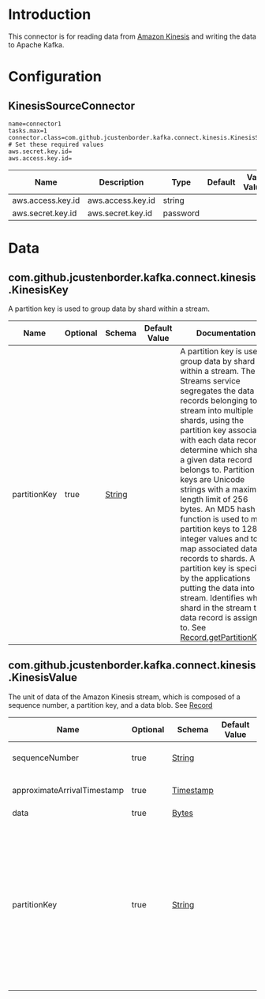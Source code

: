 # Introduction

This connector is for reading data from [Amazon Kinesis](https://aws.amazon.com/kinesis/) and writing the data to Apache Kafka.

# Configuration
## KinesisSourceConnector
```properties
name=connector1
tasks.max=1
connector.class=com.github.jcustenborder.kafka.connect.kinesis.KinesisSourceConnector
# Set these required values
aws.secret.key.id=
aws.access.key.id=
```
| Name              | Description       | Type     | Default | Valid Values | Importance |
|-------------------|-------------------|----------|---------|--------------|------------|
| aws.access.key.id | aws.access.key.id | string   |         |              | high       |
| aws.secret.key.id | aws.secret.key.id | password |         |              | high       |

# Data

## com.github.jcustenborder.kafka.connect.kinesis.KinesisKey

A partition key is used to group data by shard within a stream.

| Name         | Optional | Schema                                                                                                | Default Value | Documentation                                                                                                                                                                                                                                                                                                                                                                                                                                                                                                                                                                                                                                                                                                                                                                                       |
|--------------|----------|-------------------------------------------------------------------------------------------------------|---------------|-----------------------------------------------------------------------------------------------------------------------------------------------------------------------------------------------------------------------------------------------------------------------------------------------------------------------------------------------------------------------------------------------------------------------------------------------------------------------------------------------------------------------------------------------------------------------------------------------------------------------------------------------------------------------------------------------------------------------------------------------------------------------------------------------------|
| partitionKey | true     | [String](https://kafka.apache.org/0102/javadoc/org/apache/kafka/connect/data/Schema.Type.html#STRING) |               | A partition key is used to group data by shard within a stream. The Streams service segregates the data records belonging to a stream into multiple shards, using the partition key associated with each data record to determine which shard a given data record belongs to. Partition keys are Unicode strings with a maximum length limit of 256 bytes. An MD5 hash function is used to map partition keys to 128-bit integer values and to map associated data records to shards. A partition key is specified by the applications putting the data into a stream. Identifies which shard in the stream the data record is assigned to. See [Record.getPartitionKey()](http://docs.aws.amazon.com/AWSJavaSDK/latest/javadoc/com/amazonaws/services/kinesis/model/Record.html#getPartitionKey--) |

## com.github.jcustenborder.kafka.connect.kinesis.KinesisValue

The unit of data of the Amazon Kinesis stream, which is composed of a sequence number, a partition key, and a data blob. See [Record](http://docs.aws.amazon.com/AWSJavaSDK/latest/javadoc/com/amazonaws/services/kinesis/model/Record.html)

| Name                        | Optional | Schema                                                                                                | Default Value | Documentation                                                                                                                                                                                                                                                                                                                                                                                                                                                                                                                                                                                                                                                                                                                                                                                       |
|-----------------------------|----------|-------------------------------------------------------------------------------------------------------|---------------|-----------------------------------------------------------------------------------------------------------------------------------------------------------------------------------------------------------------------------------------------------------------------------------------------------------------------------------------------------------------------------------------------------------------------------------------------------------------------------------------------------------------------------------------------------------------------------------------------------------------------------------------------------------------------------------------------------------------------------------------------------------------------------------------------------|
| sequenceNumber              | true     | [String](https://kafka.apache.org/0102/javadoc/org/apache/kafka/connect/data/Schema.Type.html#STRING) |               | The unique identifier of the record in the stream. See [Record.getSequenceNumber()](http://docs.aws.amazon.com/AWSJavaSDK/latest/javadoc/com/amazonaws/services/kinesis/model/Record.html#getSequenceNumber--)                                                                                                                                                                                                                                                                                                                                                                                                                                                                                                                                                                                      |
| approximateArrivalTimestamp | true     | [Timestamp](https://kafka.apache.org/0102/javadoc/org/apache/kafka/connect/data/Timestamp.html)       |               | The approximate time that the record was inserted into the stream. See [Record.getApproximateArrivalTimestamp()](http://docs.aws.amazon.com/AWSJavaSDK/latest/javadoc/com/amazonaws/services/kinesis/model/Record.html#getApproximateArrivalTimestamp--)                                                                                                                                                                                                                                                                                                                                                                                                                                                                                                                                            |
| data                        | true     | [Bytes](https://kafka.apache.org/0102/javadoc/org/apache/kafka/connect/data/Schema.Type.html#BYTES)   |               | The data blob. See [Record.getData()](http://docs.aws.amazon.com/AWSJavaSDK/latest/javadoc/com/amazonaws/services/kinesis/model/Record.html#getData--)                                                                                                                                                                                                                                                                                                                                                                                                                                                                                                                                                                                                                                              |
| partitionKey                | true     | [String](https://kafka.apache.org/0102/javadoc/org/apache/kafka/connect/data/Schema.Type.html#STRING) |               | A partition key is used to group data by shard within a stream. The Streams service segregates the data records belonging to a stream into multiple shards, using the partition key associated with each data record to determine which shard a given data record belongs to. Partition keys are Unicode strings with a maximum length limit of 256 bytes. An MD5 hash function is used to map partition keys to 128-bit integer values and to map associated data records to shards. A partition key is specified by the applications putting the data into a stream. Identifies which shard in the stream the data record is assigned to. See [Record.getPartitionKey()](http://docs.aws.amazon.com/AWSJavaSDK/latest/javadoc/com/amazonaws/services/kinesis/model/Record.html#getPartitionKey--) |
